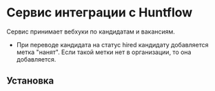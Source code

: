 # Сервис интеграции с Huntflow
Сервис принимает вебхуки по кандидатам и вакансиям. 
 - При переводе кандидата на статус hired кандидату добавляется метка "нанят". Если такой метки нет в организации, то
она добавляется.

## Установка
